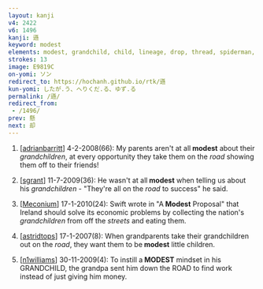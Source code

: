 ```yaml
---
layout: kanji
v4: 2422
v6: 1496
kanji: 遜
keyword: modest
elements: modest, grandchild, child, lineage, drop, thread, spiderman, road
strokes: 13
image: E9819C
on-yomi: ソン
redirect_to: https://hochanh.github.io/rtk/遜
kun-yomi: したが.う、へりくだ.る、ゆず.る
permalink: /遜/
redirect_from:
 - /1496/
prev: 懸
next: 却
---
```


1) [<a href="http://kanji.koohii.com/profile/adrianbarritt">adrianbarritt</a>] 4-2-2008(66): My parents aren&#039;t at all<strong> modest</strong> about their <em>grandchildren</em>, at every opportunity they take them on the <em>road</em> showing them off to their friends!

2) [<a href="http://kanji.koohii.com/profile/sgrant">sgrant</a>] 11-7-2009(36): He wasn&#039;t at all<strong> modest</strong> when telling us about his <em>grandchildren</em> - &quot;They&#039;re all on the <em>road</em> to success&quot; he said.

3) [<a href="http://kanji.koohii.com/profile/Meconium">Meconium</a>] 17-1-2010(24): Swift wrote in &quot;A<strong> Modest</strong> Proposal&quot; that Ireland should solve its economic problems by collecting the nation&#039;s <em>grandchildren</em> from off the <em>streets</em> and eating them.

4) [<a href="http://kanji.koohii.com/profile/astridtops">astridtops</a>] 17-1-2007(8): When grandparents take their grandchildren out on the <em>road</em>, they want them to be<strong> modest</strong> little children.

5) [<a href="http://kanji.koohii.com/profile/n1williams">n1williams</a>] 30-11-2009(4): To instill a<strong> MODEST</strong> mindset in his GRANDCHILD, the grandpa sent him down the ROAD to find work instead of just giving him money.

